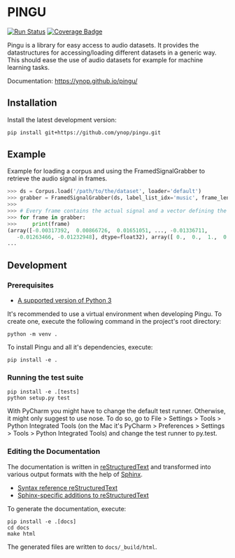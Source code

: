 # PINGU

[![Run Status](https://api-ci.cloudlab.zhaw.ch/projects/5a267615fdb6f705007a31e6/badge?branch=master)](https://www-ci.cloudlab.zhaw.ch/github/ynop/pingu)
[![Coverage Badge](https://api-ci.cloudlab.zhaw.ch/projects/5a267615fdb6f705007a31e6/coverageBadge?branch=master)](https://www-ci.cloudlab.zhaw.ch/github/ynop/pingu)

Pingu is a library for easy access to audio datasets. It provides the datastructures for accessing/loading different datasets in a generic way. This should ease the use of audio datasets for example for machine learning tasks.

Documentation: https://ynop.github.io/pingu/

## Installation

Install the latest development version:

```sh
pip install git+https://github.com/ynop/pingu.git
```

## Example
Example for loading a corpus and using the FramedSignalGrabber to retrieve the audio signal in frames.

```python
>>> ds = Corpus.load('/path/to/the/dataset', loader='default')
>>> grabber = FramedSignalGrabber(ds, label_list_idx='music', frame_length=400, hop_size=160)
>>>
>>> # Every frame contains the actual signal and a vector defining the active labels
>>> for frame in grabber:
>>>     print(frame)
(array([-0.00317392,  0.00866726,  0.01651051, ..., -0.01336711,
   -0.01263466, -0.01232948], dtype=float32), array([ 0.,  0.,  1.,  0.], dtype=float32))
...
```

## Development

### Prerequisites

* [A supported version of Python 3](https://docs.python.org/devguide/index.html#status-of-python-branches)

It's recommended to use a virtual environment when developing Pingu. To create one, execute the following command in the project's root directory:

```
python -m venv .
```

To install Pingu and all it's dependencies, execute:

```
pip install -e .
```

### Running the test suite

```
pip install -e .[tests]
python setup.py test
```

With PyCharm you might have to change the default test runner. Otherwise, it might only suggest to use nose. To do so, go to File > Settings > Tools > Python Integrated Tools (on the Mac it's PyCharm > Preferences > Settings > Tools > Python Integrated Tools) and change the test runner to py.test.

### Editing the Documentation

The documentation is written in [reStructuredText](http://docutils.sourceforge.net/rst.html) and transformed into various output formats with the help of [Sphinx](http://www.sphinx-doc.org/).

* [Syntax reference reStructuredText](http://docutils.sourceforge.net/docs/user/rst/quickref.html)
* [Sphinx-specific additions to reStructuredText](http://www.sphinx-doc.org/en/stable/markup/index.html)

To generate the documentation, execute:

```
pip install -e .[docs]
cd docs
make html
```

The generated files are written to `docs/_build/html`.
